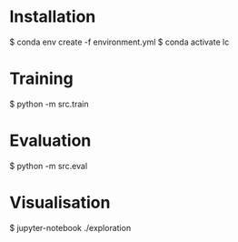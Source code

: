 # Installation
$ conda env create -f environment.yml
$ conda activate lc

# Training
$ python -m src.train

# Evaluation
$ python -m src.eval

# Visualisation
$ jupyter-notebook ./exploration

